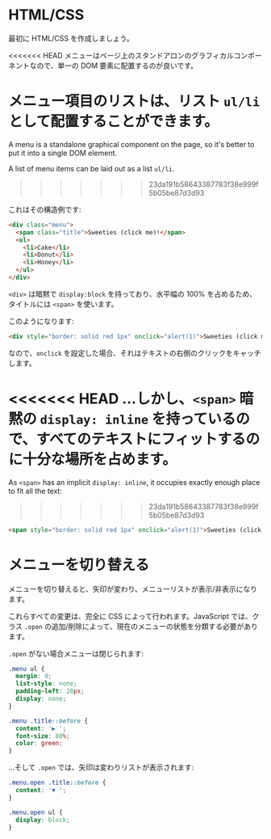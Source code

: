 
# HTML/CSS
最初に HTML/CSS を作成しましょう。

<<<<<<< HEAD
メニューはページ上のスタンドアロンのグラフィカルコンポーネントなので、単一の DOM 要素に配置するのが良いです。

メニュー項目のリストは、リスト `ul/li` として配置することができます。
=======
A menu is a standalone graphical component on the page, so it's better to put it into a single DOM element.

A list of menu items can be laid out as a list `ul/li`.
>>>>>>> 23da191b58643387783f38e999f5b05be87d3d93

これはその構造例です:

```html
<div class="menu">
  <span class="title">Sweeties (click me)!</span>
  <ul>
    <li>Cake</li>
    <li>Donut</li>
    <li>Honey</li>
  </ul>
</div>
```

`<div>` は暗黙で `display:block` を持っており、水平幅の 100% を占めるため、タイトルには `<span>` を使います。

このようになります:

```html autorun height=50
<div style="border: solid red 1px" onclick="alert(1)">Sweeties (click me)!</div>
```

なので、`onclick` を設定した場合、それはテキストの右側のクリックをキャッチします。

<<<<<<< HEAD
...しかし、`<span>` 暗黙の `display: inline` を持っているので、すべてのテキストにフィットするのに十分な場所を占めます。
=======
As `<span>` has an implicit `display: inline`, it occupies exactly enough place to fit all the text:
>>>>>>> 23da191b58643387783f38e999f5b05be87d3d93

```html autorun height=50
<span style="border: solid red 1px" onclick="alert(1)">Sweeties (click me)!</span>
```

# メニューを切り替える

メニューを切り替えると、矢印が変わり、メニューリストが表示/非表示になります。

これらすべての変更は、完全に CSS によって行われます。JavaScript では、クラス `.open` の追加/削除によって、現在のメニューの状態を分類する必要があります。

`.open` がない場合メニューは閉じられます:

```css
.menu ul {
  margin: 0;
  list-style: none;
  padding-left: 20px;
  display: none;
}

.menu .title::before {
  content: '▶ ';
  font-size: 80%;
  color: green;
}
```

...そして `.open` では、矢印は変わりリストが表示されます:

```css
.menu.open .title::before {
  content: '▼ ';
}

.menu.open ul {
  display: block;
}
```
